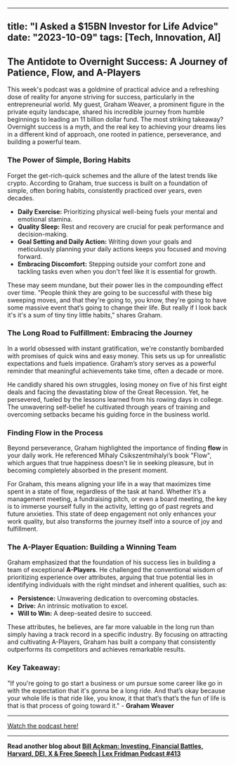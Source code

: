 
---
title: "I Asked a $15BN Investor for Life Advice"
date: "2023-10-09"
tags: [Tech, Innovation, AI]
---

## The Antidote to Overnight Success: A Journey of Patience, Flow, and A-Players

This week's podcast was a goldmine of practical advice and a refreshing dose of reality for anyone striving for success, particularly in the entrepreneurial world. My guest, Graham Weaver, a prominent figure in the private equity landscape, shared his incredible journey from humble beginnings to leading an 11 billion dollar fund. The most striking takeaway? Overnight success is a myth, and the real key to achieving your dreams lies in a different kind of approach, one rooted in patience, perseverance, and building a powerful team.

### The Power of Simple, Boring Habits

Forget the get-rich-quick schemes and the allure of the latest trends like crypto.  According to Graham, true success is built on a foundation of simple, often boring habits, consistently practiced over years, even decades.

* **Daily Exercise:**  Prioritizing physical well-being fuels your mental and emotional stamina.
* **Quality Sleep:** Rest and recovery are crucial for peak performance and decision-making.
* **Goal Setting and Daily Action:** Writing down your goals and meticulously planning your daily actions keeps you focused and moving forward. 
* **Embracing Discomfort:**  Stepping outside your comfort zone and tackling tasks even when you don't feel like it is essential for growth.

These may seem mundane, but their power lies in the compounding effect over time. "People think they are going to be successful with these big sweeping moves, and that they're going to, you know, they're going to have some massive event that’s going to change their life. But really if I look back it's it's a sum of tiny tiny little habits," shares Graham. 

### The Long Road to Fulfillment: Embracing the Journey

In a world obsessed with instant gratification, we're constantly bombarded with promises of quick wins and easy money. This sets us up for unrealistic expectations and fuels impatience. Graham’s story serves as a powerful reminder that meaningful achievements take time, often a decade or more. 

He candidly shared his own struggles, losing money on five of his first eight deals and facing the devastating blow of the Great Recession. Yet, he persevered, fueled by the lessons learned from his rowing days in college. The unwavering self-belief he cultivated through years of training and overcoming setbacks became his guiding force in the business world.  

### Finding Flow in the Process

Beyond perseverance, Graham highlighted the importance of finding **flow** in your daily work.  He referenced Mihaly Csikszentmihalyi’s book "Flow", which argues that true happiness doesn't lie in seeking pleasure, but in becoming completely absorbed in the present moment. 

For Graham, this means aligning your life in a way that maximizes time spent in a state of flow, regardless of the task at hand.  Whether it’s a management meeting, a fundraising pitch, or even a board meeting, the key is to immerse yourself fully in the activity, letting go of past regrets and future anxieties.  This state of deep engagement not only enhances your work quality, but also transforms the journey itself into a source of joy and fulfillment.

### The A-Player Equation: Building a Winning Team

Graham emphasized that the foundation of his success lies in building a team of exceptional **A-Players**.  He challenged the conventional wisdom of prioritizing experience over attributes, arguing that true potential lies in identifying individuals with the right mindset and inherent qualities, such as:

* **Persistence:**  Unwavering dedication to overcoming obstacles.
* **Drive:**  An intrinsic motivation to excel.
* **Will to Win:**  A deep-seated desire to succeed.

These attributes, he believes, are far more valuable in the long run than simply having a track record in a specific industry.  By focusing on attracting and cultivating A-Players, Graham has built a company that consistently outperforms its competitors and achieves remarkable results.

### Key Takeaway:

"If you're going to go start a business or um pursue some career like go in with the expectation that it's gonna be a long ride. And that’s okay because your whole life is that ride like, you know, it that that’s that’s the fun of life is that is that process of going toward it." - **Graham Weaver**

---
        




<a href="https://youtube.com/watch?v=Zy7Nld2_JSw" target="_blank">Watch the podcast here!</a>


---

**Read another blog about [Bill Ackman: Investing, Financial Battles, Harvard, DEI, X & Free Speech | Lex Fridman Podcast #413](./20240220-billackman-lexfridman.md)**
